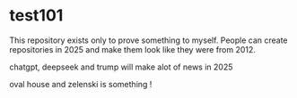 # test101

This repository exists only to prove something to myself.
People can create repositories in 2025 and make them look like they were from 2012.

chatgpt, deepseek and trump will make alot of news in 2025

oval house and zelenski is something !



